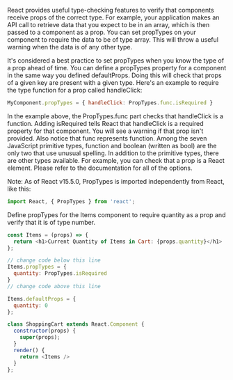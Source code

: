 React provides useful type-checking features to verify that components receive props of the correct type. 
For example, your application makes an API call to retrieve data that you expect to be in an array, 
which is then passed to a component as a prop. You can set propTypes on your component to require the data to be of type array. 
This will throw a useful warning when the data is of any other type.

It's considered a best practice to set propTypes when you know the type of a prop ahead of time. 
You can define a propTypes property for a component in the same way you defined defaultProps. 
Doing this will check that props of a given key are present with a given type. 
Here's an example to require the type function for a prop called handleClick:
```js
MyComponent.propTypes = { handleClick: PropTypes.func.isRequired }
```
In the example above, the PropTypes.func part checks that handleClick is a function. 
Adding isRequired tells React that handleClick is a required property for that component. 
You will see a warning if that prop isn't provided. Also notice that func represents function. 
Among the seven JavaScript primitive types, function and boolean (written as bool) are the only two that use unusual spelling. 
In addition to the primitive types, there are other types available. For example, you can check that a prop is a React element. 
Please refer to the documentation for all of the options.

Note: As of React v15.5.0, PropTypes is imported independently from React, like this:
```js
import React, { PropTypes } from 'react';
```

Define propTypes for the Items component to require quantity as a prop and verify that it is of type number.

```js
const Items = (props) => {
  return <h1>Current Quantity of Items in Cart: {props.quantity}</h1>
};

// change code below this line
Items.propTypes = {
  quantity: PropTypes.isRequired
}
// change code above this line

Items.defaultProps = {
  quantity: 0
};

class ShoppingCart extends React.Component {
  constructor(props) {
    super(props);
  }
  render() {
    return <Items />
  }
};
